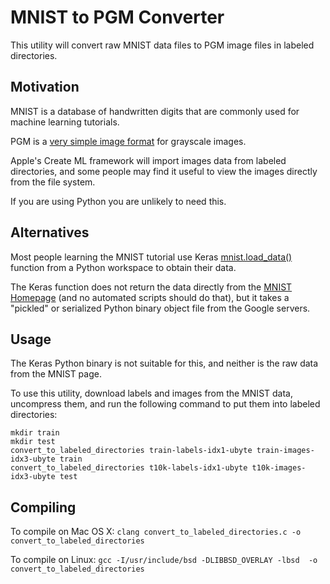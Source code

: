 # MNIST to PGM Converter

This utility will convert raw MNIST data files to PGM image files in labeled directories.

## Motivation

MNIST is a database of handwritten digits that are commonly used for machine learning tutorials.

PGM is a [very simple image format](http://netpbm.sourceforge.net/doc/pgm.html) for grayscale images.

Apple's Create ML framework will import images data from labeled directories, and some people may find
it useful to view the images directly from the file system.

If you are using Python you are unlikely to need this.

## Alternatives

Most people learning the MNIST tutorial use Keras
[mnist.load_data()](https://github.com/keras-team/keras/blob/v2.8.0/keras/datasets/mnist.py) function
from a Python workspace to obtain their data.

The Keras function does not return the data directly from the [MNIST Homepage](http://yann.lecun.com/exdb/mnist/)
(and no automated scripts should do that), but it takes a "pickled" or serialized
Python binary object file from the Google servers.

## Usage

The Keras Python binary is not suitable for this, and neither is the raw data from the MNIST page.

To use this utility, download labels and images from the MNIST data, uncompress them, and run the following command
to put them into labeled directories:

```
mkdir train
mkdir test
convert_to_labeled_directories train-labels-idx1-ubyte train-images-idx3-ubyte train
convert_to_labeled_directories t10k-labels-idx1-ubyte t10k-images-idx3-ubyte test
```

## Compiling

To compile on Mac OS X: `clang convert_to_labeled_directories.c -o convert_to_labeled_directories`

To compile on Linux: `gcc -I/usr/include/bsd -DLIBBSD_OVERLAY -lbsd  -o convert_to_labeled_directories`

